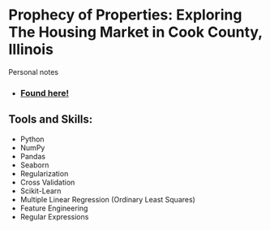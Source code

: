 # Prophecy of Properties: Exploring The Housing Market in Cook County, Illinois

Personal notes
- ### [Found here!](https://docs.google.com/document/d/1ZYkYPY8aP_EnKS_nF7BXJ_auqGUu0AoAtYmu69Q_ccU/edit#heading=h.9d5oagvfhxla)

## Tools and Skills: 
- Python
- NumPy
- Pandas
- Seaborn
- Regularization
- Cross Validation
- Scikit-Learn
- Multiple Linear Regression (Ordinary Least Squares)
- Feature Engineering
- Regular Expressions
